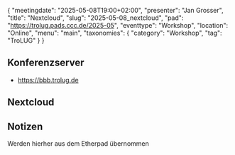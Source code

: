 {
   "meetingdate": "2025-05-08T19:00+02:00",
   "presenter": "Jan Grosser",
   "title": "Nextcloud",
   "slug": "2025-05-08_nextcloud",
   "pad": "https://trolug.pads.ccc.de/2025-05",
   "eventtype": "Workshop",
   "location": "Online",
   "menu": "main",
   "taxonomies": {
        "category": "Workshop",
        "tag": "TroLUG"
    }
}

## Konferenzserver
* https://bbb.trolug.de

## Nextcloud

## Notizen
Werden hierher aus dem Etherpad übernommen

